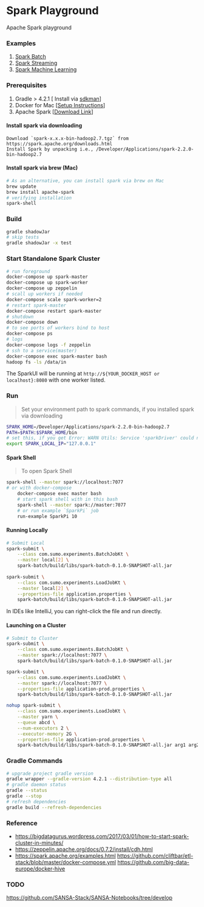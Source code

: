 Spark Playground
================
Apache Spark playground

###  Examples
1. [Spark Batch](./spark-batch)
2. [Spark Streaming](./spark-streaming)
3. [Spark Machine Learning](./spark-ml)


### Prerequisites
1. Gradle > 4.2.1 [ Install via [sdkman](http://sdkman.io/)]
2. Docker for Mac [[Setup Instructions](./docs/Docker.md)]
3. Apache Spark [[Download Link](https://spark.apache.org/downloads.html)]

#### Install spark via downloading 
    
    Download `spark-x.x.x-bin-hadoop2.7.tgz` from  https://spark.apache.org/downloads.html
    Install Spark by unpacking i.e., /Developer/Applications/spark-2.2.0-bin-hadoop2.7

#### Install spark via brew (Mac)
```bash
# As an alternative, you can install spark via brew on Mac
brew update
brew install apache-spark
# verifying installation
spark-shell
```

### Build

```bash
gradle shadowJar
# skip tests
gradle shadowJar -x test
```

### Start Standalone Spark Cluster
```bash
# run foreground
docker-compose up spark-master
docker-compose up spark-worker
docker-compose up zeppelin
# scall up workers if needed
docker-compose scale spark-worker=2
# restart spark-master
docker-compose restart spark-master
# shutdown
docker-compose down
# to see ports of workers bind to host
docker-compose ps
# logs
docker-compose logs -f zeppelin
# ssh to a service(master)
docker-compose exec spark-master bash
hadoop fs -ls /data/in
```

The SparkUI will be running at `http://${YOUR_DOCKER_HOST or localhost}:8080` with one worker listed.

### Run

> Set your environment path to spark commands, if you installed spark via downloading
```bash
SPARK_HOME=/Developer/Applications/spark-2.2.0-bin-hadoop2.7
PATH=$PATH:$SPARK_HOME/bin
# set this, if you get Error: WARN Utils: Service 'sparkDriver' could not bind on port 0. Attempting port 1.
export SPARK_LOCAL_IP="127.0.0.1" 
```

#### Spark Shell

> To open Spark Shell
```bash
spark-shell --master spark://localhost:7077
# or with docker-compose
    docker-compose exec master bash
    # start spark shell with in this bash
    spark-shell --master spark://master:7077
    # or run example `SparkPi` job
    run-example SparkPi 10
```

#### Running Locally
    
```bash
# Submit Local
spark-submit \
    --class com.sumo.experiments.BatchJobKt \
    --master local[2] \
    spark-batch/build/libs/spark-batch-0.1.0-SNAPSHOT-all.jar
    
spark-submit \
    --class com.sumo.experiments.LoadJobKt \
    --master local[2] \
    --properties-file application.properties \
    spark-batch/build/libs/spark-batch-0.1.0-SNAPSHOT-all.jar
```

In IDEs like IntelliJ, you can right-click the file and run directly.

#### Launching on a Cluster

```bash
# Submit to Cluster
spark-submit \
    --class com.sumo.experiments.BatchJobKt \
    --master spark://localhost:7077 \
    spark-batch/build/libs/spark-batch-0.1.0-SNAPSHOT-all.jar

spark-submit \
    --class com.sumo.experiments.LoadJobKt \
    --master spark://localhost:7077 \
    --properties-file application-prod.properties \
    spark-batch/build/libs/spark-batch-0.1.0-SNAPSHOT-all.jar

nohup spark-submit \
    --class com.sumo.experiments.LoadJobKt \
    --master yarn \
    --queue abcd \
    --num-executors 2 \
    --executor-memory 2G \
    --properties-file application-prod.properties \
    spark-batch/build/libs/spark-batch-0.1.0-SNAPSHOT-all.jar arg1 arg2 > app.log 2>&1 &
```

### Gradle Commands
```bash
# upgrade project gradle version
gradle wrapper --gradle-version 4.2.1 --distribution-type all
# gradle daemon status 
gradle --status
gradle --stop
# refresh dependencies
gradle build --refresh-dependencies
```

### Reference 
* https://bigdatagurus.wordpress.com/2017/03/01/how-to-start-spark-cluster-in-minutes/
* https://zeppelin.apache.org/docs/0.7.2/install/cdh.html
* https://spark.apache.org/examples.html
https://github.com/cliftbar/etl-stack/blob/master/docker-compose.yml
https://github.com/big-data-europe/docker-hive

### TODO
https://github.com/SANSA-Stack/SANSA-Notebooks/tree/develop
